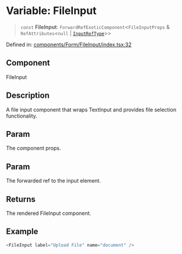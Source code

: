 # Variable: FileInput

> `const` **FileInput**: `ForwardRefExoticComponent`\<`FileInputProps` & `RefAttributes`\<`null` \| [`InputRefType`](../type-aliases/InputRefType.md)\>\>

Defined in: [components/Form/FileInput/index.tsx:32](https://github.com/onyx-og/prismal/blob/7e948b825c73ffc9bb10fe5a1890783eb7215c77/packages/react/src/components/Form/FileInput/index.tsx#L32)

## Component

FileInput

## Description

A file input component that wraps TextInput and provides file selection functionality.

## Param

The component props.

## Param

The forwarded ref to the input element.

## Returns

The rendered FileInput component.

## Example

```ts
<FileInput label="Upload File" name="document" />
```
